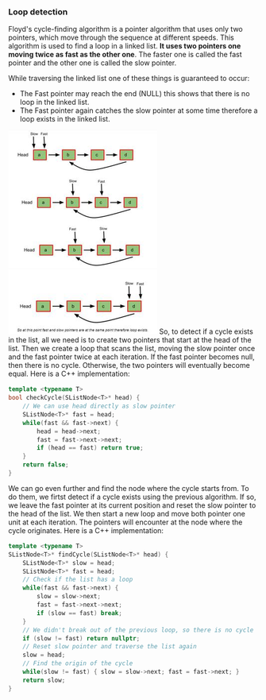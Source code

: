 ### Loop detection

Floyd's cycle-finding algorithm is a pointer algorithm that uses only two pointers, which move through the sequence at different speeds. This algorithm is used to find a loop in a linked list. **It uses two pointers one moving twice as fast as the other one**. The faster one is called the fast pointer and the other one is called the slow pointer.

While traversing the linked list one of these things is guaranteed to occur:
- The Fast pointer may reach the end (NULL) this shows that there is no loop in the linked list.
- The Fast pointer again catches the slow pointer at some time therefore a loop exists in the linked list.

![b201cce13d8b2cc316d72fec9fce3e1b.png](../_resources/b201cce13d8b2cc316d72fec9fce3e1b.png)
![3a4d97df4a1094134f62104a30a5e456.png](../_resources/3a4d97df4a1094134f62104a30a5e456.png)
So, to detect if a cycle exists in the list, all we need is to create two pointers that start at the head of the list. Then we create a loop that scans the list, moving the slow pointer once and the fast pointer twice at each iteration. If the fast pointer becomes null, then there is no cycle. Otherwise, the two pointers will eventually become equal. Here is a C++ implementation:
```C++
template <typename T>
bool checkCycle(SListNode<T>* head) {
    // We can use head directly as slow pointer
    SListNode<T>* fast = head;
    while(fast && fast->next) {
        head = head->next;
        fast = fast->next->next;
        if (head == fast) return true;
    }
    return false;
}
```
We can go even further and find the node where the cycle starts from. To do them, we firtst detect if a cycle exists using the previous algorithm. If so, we leave the fast pointer at its current position and reset the slow pointer to the head of the list. We then start a new loop and move both pointer one unit at each iteration. The pointers will encounter at the node where the cycle originates. Here is a C++ implementation:
```C++
template <typename T>
SListNode<T>* findCycle(SListNode<T>* head) {
    SListNode<T>* slow = head; 
    SListNode<T>* fast = head;
    // Check if the list has a loop
    while(fast && fast->next) {
        slow = slow->next;
        fast = fast->next->next;
        if (slow == fast) break;
    }
    // We didn't break out of the previous loop, so there is no cycle
    if (slow != fast) return nullptr;
    // Reset slow pointer and traverse the list again
    slow = head;
    // Find the origin of the cycle
    while(slow != fast) { slow = slow->next; fast = fast->next; }
    return slow;
}
```
